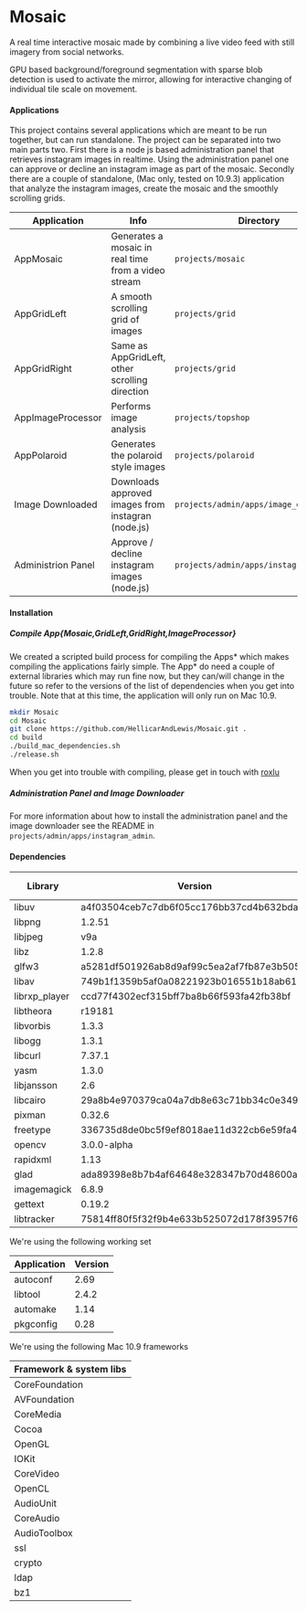 Mosaic
======

A real time interactive mosaic made by combining a live video feed
with still imagery from social networks.

GPU based background/foreground segmentation with sparse blob detection 
is used to activate the mirror, allowing for interactive changing of individual 
tile scale on movement.

#### Applications

This project contains several applications which are meant to be run
together, but can run standalone. The project can be separated into
two main parts two. First there is a node js based administration
panel that retrieves instagram images in realtime. Using the
administration panel one can approve or decline an instagram image as
part of the mosaic. Secondly there are a couple of standalone, (Mac
only, tested on 10.9.3) application that analyze the instagram images,
create the mosaic and the smoothly scrolling grids.

| Application        | Info                                                       | Directory                              |
| ------------------ | ---------------------------------------------------------- | -------------------------------------- |
| AppMosaic          | Generates a mosaic in real time from a video stream        | `projects/mosaic`                      |
| AppGridLeft        | A smooth scrolling grid of images                          | `projects/grid`                        |
| AppGridRight       | Same as AppGridLeft, other scrolling direction             | `projects/grid`                        |
| AppImageProcessor  | Performs image analysis                                    | `projects/topshop`                     |
| AppPolaroid        | Generates the polaroid style images                        | `projects/polaroid`                    |
| Image Downloaded   | Downloads approved images from instagran (node.js)         | `projects/admin/apps/image_downloader` |
| Administrion Panel | Approve / decline instagram images (node.js)               | `projects/admin/apps/instagram_admin`  |


#### Installation


##### Compile App{Mosaic,GridLeft,GridRight,ImageProcessor}

We created a scripted build process for compiling the Apps* which makes compiling
the applications fairly simple. The App* do need a couple of external libraries which 
may run fine now, but they can/will change in the future so refer to the versions
of the list of dependencies when you get into trouble. Note that at this time, the 
application will only run on Mac 10.9.

````sh
mkdir Mosaic
cd Mosaic
git clone https://github.com/HellicarAndLewis/Mosaic.git .
cd build
./build_mac_dependencies.sh
./release.sh
````

When you get into trouble with compiling, please get in touch with [roxlu](http://www.roxlu.com)

##### Administration Panel and Image Downloader

For more information about how to install the administration panel and the 
image downloader see the README in `projects/admin/apps/instagram_admin`.

#### Dependencies

| Library           | Version                                     | Download URL or GIT                                                                                                    |
| ----------------- | ------------------------------------------- | ---------------------------------------------------------------------------------------------------------------------  |
| libuv             | a4f03504ceb7c7db6f05cc176bb37cd4b632bda3    | [libuv](https://github.com/joyent/libuv)                                                                               |
| libpng            | 1.2.51                                      | [png](http://prdownloads.sourceforge.net/libpng/libpng-1.2.51.tar.gz?download)                                         |
| libjpeg           | v9a                                         | [jpg](http://www.ijg.org/files/jpegsrc.v9a.tar.gz)                                                                     |
| libz              | 1.2.8                                       | [libz](http://zlib.net/zlib-1.2.8.tar.gz)                                                                              |
| glfw3             | a5281df501926ab8d9af99c5ea2af7fb87e3b505    | [glfw](https://github.com/glfw/glfw)                                                                                   |
| libav             | 749b1f1359b5af0a08221923b016551b18ab6171    | [libav](https://libav.org/)                                                                                            |
| librxp_player     | ccd77f4302ecf315bff7ba8b66f593fa42fb38bf    | [rxp_player](https://github.com/roxlu/rxp_player)                                                                      |
| libtheora         | r19181                                      | [libtheora svn](https://github.com/roxlu/rxp_player)                                                                   |
| libvorbis         | 1.3.3                                       | [libvorbis](http://downloads.xiph.org/releases/vorbis/libvorbis-1.3.3.tar.gz)                                          |
| libogg            | 1.3.1                                       | [libogg](http://downloads.xiph.org/releases/ogg/libogg-1.3.1.tar.gz)                                                   |
| libcurl           | 7.37.1                                      | [libcurl](http://curl.haxx.se/download/curl-7.37.1.tar.gz)                                                             |
| yasm              | 1.3.0                                       | [yasm](http://www.tortall.net/projects/yasm/releases/yasm-1.3.0.tar.gz)                                                |
| libjansson        | 2.6                                         | [jansson](http://www.digip.org/jansson/releases/jansson-2.6.tar.gz)                                                    |
| libcairo          | 29a8b4e970379ca04a7db8e63c71bb34c0e349ce    | [cairo](git://anongit.freedesktop.org/git/cairo)                                                                       |
| pixman            | 0.32.6                                      | [pixman](http://cairographics.org/releases/pixman-0.32.6.tar.gz)                                                       |
| freetype          | 336735d8de0bc5f9ef8018ae11d322cb6e59fa4a    | [freetype](git://git.sv.nongnu.org/freetype/freetype2.git)                                                             |
| opencv            | 3.0.0-alpha                                 | [opencv](https://github.com/Itseez/opencv/archive/3.0.0-alpha.zip)                                                     |
| rapidxml          | 1.13                                        | [rapidxml](https://sourceforge.net/projects/rapidxml/files/rapidxml/rapidxml%201.13/rapidxml-1.13.zip/download)        |
| glad              | ada89398e8b7b4af64648e328347b70d48600a2a    | [glad](https://github.com/Dav1dde/glad.git)                                                                            |
| imagemagick       | 6.8.9                                       | [imagemagick](ftp://ftp.imagemagick.org/pub/ImageMagick/binaries/ImageMagick-x86_64-apple-darwin13.2.0.tar.gz)         |             
| gettext           | 0.19.2                                      | [gettext](http://ftp.gnu.org/pub/gnu/gettext/gettext-0.19.2.tar.xz)                                                    |        
| libtracker        | 75814ff80f5f32f9b4e633b525072d178f3957f6    | [tracker](https://github.com/roxlu/tracker)                                                                            |           


We're using the following working set

| Application           | Version      |
| --------------------- | ------------ |
| autoconf              | 2.69         |
| libtool               | 2.4.2        |
| automake              | 1.14         |
| pkgconfig             | 0.28         |

We're using the following Mac 10.9 frameworks

| Framework & system libs   |
| ------------------------- |
| CoreFoundation            |
| AVFoundation              |
| CoreMedia                 |
| Cocoa                     |
| OpenGL                    |
| IOKit                     |
| CoreVideo                 |
| OpenCL                    |
| AudioUnit                 |
| CoreAudio                 |
| AudioToolbox              |
| ssl                       |
| crypto                    |
| ldap                      |
| bz1                       |